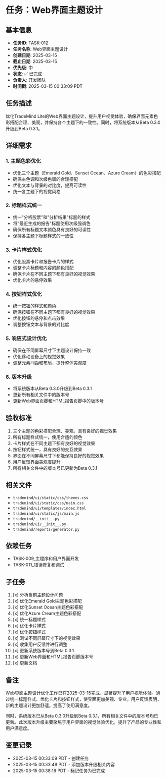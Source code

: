 # 任务：Web界面主题设计

## 基本信息
- **任务ID**: TASK-012
- **任务名称**: Web界面主题设计
- **创建日期**: 2025-03-15
- **截止日期**: 2025-03-15
- **优先级**: 中
- **状态**: ✅ 已完成
- **负责人**: 开发团队
- **时间戳**: 2025-03-15 00:33:09 PDT

## 任务描述
优化TradeMind Lite的Web界面主题设计，提升用户视觉体验，确保界面元素色彩搭配合理、美观，并保持各个主题下的一致性。同时，将系统版本从Beta 0.3.0升级到Beta 0.3.1。

## 详细需求

### 1. 主题色彩优化
- 优化三个主题（Emerald Gold、Sunset Ocean、Azure Cream）的色彩搭配
- 确保主色调和次级色调的合理搭配
- 优化文本与背景的对比度，提高可读性
- 统一各主题下的视觉风格

### 2. 标题样式统一
- 统一"分析股票"和"分析结果"标题的样式
- 将"最近生成的报告"标题使用次级强调色
- 确保所有标题文本颜色具有良好的可读性
- 保持各主题下标题样式的一致性

### 3. 卡片样式优化
- 优化股票卡片和报告卡片的样式
- 调整卡片标题和内容的颜色搭配
- 确保卡片在不同主题下都有良好的视觉效果
- 优化卡片的悬停效果

### 4. 按钮样式优化
- 统一按钮的样式和颜色
- 确保按钮在不同主题下都有良好的视觉效果
- 优化按钮的悬停和点击效果
- 调整按钮文本与背景的对比度

### 5. 响应式设计优化
- 确保在不同屏幕尺寸下主题设计保持一致
- 优化移动设备上的视觉效果
- 调整元素间距和布局，提升整体美观度

### 6. 版本升级
- 将系统版本从Beta 0.3.0升级到Beta 0.3.1
- 更新所有相关文件中的版本号
- 更新Web界面页脚和HTML报告页脚中的版本号

## 验收标准
1. 三个主题的色彩搭配合理、美观，具有良好的视觉效果
2. 所有标题样式统一，使用合适的颜色
3. 卡片样式在不同主题下都有良好的视觉效果
4. 按钮样式统一，具有良好的交互效果
5. 界面在不同屏幕尺寸下都能保持良好的视觉效果
6. 用户反馈界面美观度提升
7. 所有相关文件中的版本号已更新为Beta 0.3.1

## 相关文件
- `trademind/ui/static/css/themes.css`
- `trademind/ui/static/css/main.css`
- `trademind/ui/templates/index.html`
- `trademind/ui/static/js/main.js`
- `trademind/__init__.py`
- `trademind/ui/__init__.py`
- `trademind/reports/generator.py`

## 依赖任务
- TASK-009_主程序和用户界面开发
- TASK-011_错误修复和调试

## 子任务
1. [x] 分析当前主题设计问题
2. [x] 优化Emerald Gold主题色彩搭配
3. [x] 优化Sunset Ocean主题色彩搭配
4. [x] 优化Azure Cream主题色彩搭配
5. [x] 统一标题样式
6. [x] 优化卡片样式
7. [x] 优化按钮样式
8. [x] 测试不同屏幕尺寸下的视觉效果
9. [x] 收集用户反馈并进行调整
10. [x] 更新系统版本号到Beta 0.3.1
11. [x] 更新Web界面和HTML报告页脚版本号
12. [x] 更新文档

## 备注
Web界面主题设计优化工作已在2025-03-15完成，显著提升了用户视觉体验。通过统一标题样式、优化卡片和按钮样式，使界面更加美观、专业。用户反馈表明，新的主题设计更加舒适，提高了使用满意度。

同时，系统版本已从Beta 0.3.0升级到Beta 0.3.1，所有相关文件中的版本号均已更新。此次版本升级主要聚焦于用户界面的视觉体验优化，提升了产品的专业性和用户满意度。

## 变更记录
- 2025-03-15 00:33:09 PDT - 创建任务
- 2025-03-15 00:33:48 PDT - 添加版本升级相关内容
- 2025-03-15 00:38:18 PDT - 标记任务为已完成 